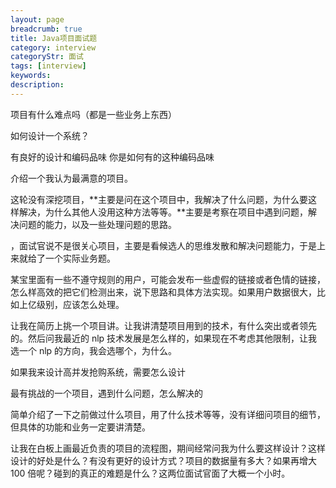 ```yaml
---
layout: page
breadcrumb: true
title: Java项目面试题
category: interview
categoryStr: 面试
tags: [interview]
keywords:
description:
---
```


项目有什么难点吗（都是一些业务上东西）

如何设计一个系统？

有良好的设计和编码品味 你是如何有的这种编码品味

介绍一个我认为最满意的项目。

这轮没有深挖项目，**主要是问在这个项目中，我解决了什么问题，为什么要这样解决，为什么其他人没用这种方法等等。**主要是考察在项目中遇到问题，解决问题的能力，以及一些处理问题的思路。


，面试官说不是很关心项目，主要是看候选人的思维发散和解决问题能力，于是上来就给了一个实际业务题。

某宝里面有一些不遵守规则的用户，可能会发布一些虚假的链接或者色情的链接，怎么样高效的把它们检测出来，说下思路和具体方法实现。如果用户数据很大，比如上亿级别，应该怎么处理。

让我在简历上挑一个项目讲。让我讲清楚项目用到的技术，有什么突出或者领先的。然后问我最近的 nlp 技术发展是怎么样的，如果现在不考虑其他限制，让我选一个 nlp 的方向，我会选哪个，为什么。


如果我来设计高并发抢购系统，需要怎么设计

最有挑战的一个项目，遇到什么问题，怎么解决的

简单介绍了一下之前做过什么项目，用了什么技术等等，没有详细问项目的细节，但具体的功能和业务一定要讲清楚。

让我在白板上画最近负责的项目的流程图，期间经常问我为什么要这样设计？这样设计的好处是什么？有没有更好的设计方式？项目的数据量有多大？如果再增大 100 倍呢？碰到的真正的难题是什么？这两位面试官面了大概一个小时。


